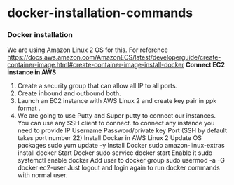 # docker-installation-commands
### **Docker installation**
We are using Amazon Linux 2 OS for this. For reference
https://docs.aws.amazon.com/AmazonECS/latest/developerguide/create-container-image.html#create-container-image-install-docker
**Connect EC2 instance in AWS**
   1. Create a security group that can allow all IP to all ports. 
   2. Create inbound and outbound both.
   3. Launch an EC2 instance with AWS Linux 2 and create key pair in ppk format .
   4. We are going to use Putty and Super putty to connect our instances. 
      You can use any SSH client to connect.
to connect any instance you need to provide
    IP
    Username
    Password/private key
    Port (SSH by default takes port number 22)
Install Docker in AWS Linux 2
Update OS packages
sudo yum update -y
Install Docker
sudo amazon-linux-extras install docker
Start Docker
sudo service docker start
Enable it
sudo systemctl enable docker
Add user to docker group
sudo usermod -a -G docker ec2-user
Just logout and login again to run docker commands with normal user.